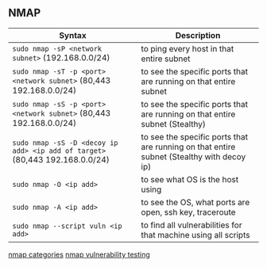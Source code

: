 ## NMAP
| Syntax | Description |
| ----------- | ----------- |
| `sudo nmap -sP <network subnet>` (192.168.0.0/24) | to ping every host in that entire subnet |
| `sudo nmap -sT -p <port> <network subnet>` (80,443 192.168.0.0/24) | to see the specific ports that are running on that entire subnet |
| `sudo nmap -sS -p <port> <network subnet>` (80,443 192.168.0.0/24) | to see the specific ports that are running on that entire subnet (Stealthy) |
| `sudo nmap -sS -D <decoy ip add> <ip add of target>` (80,443 192.168.0.0/24) | to see the specific ports that are running on that entire subnet (Stealthy with decoy ip) |
| `sudo nmap -O <ip add>` | to see what OS is the host using |
| `sudo nmap -A <ip add>` | to see the OS, what ports are open, ssh key, traceroute |
| `sudo nmap --script vuln <ip add>` | to find all vulnerabilities for that machine using all scripts |



[nmap categories](https://nmap.org/nsedoc/categories/)
[nmap vulnerability testing](https://nmap.org/nsedoc/categories/vuln.html)
